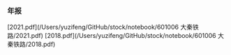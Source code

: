 ### 年报
[2021.pdf](/Users/yuzifeng/GitHub/stock/notebook/601006 大秦铁路/2021.pdf)
[2018.pdf](/Users/yuzifeng/GitHub/stock/notebook/601006 大秦铁路/2018.pdf)